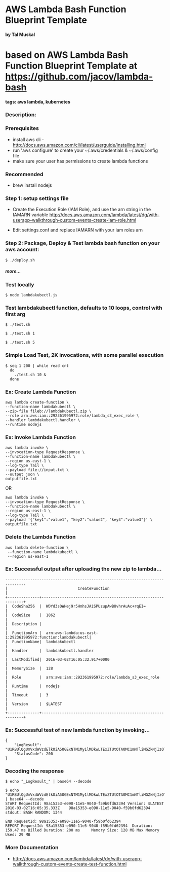 # AWS Lambda Bash Function Blueprint Template

####   by Tal Muskal

# based on AWS Lambda Bash Function Blueprint Template at https://github.com/jacov/lambda-bash

#### tags: aws lambda, kubernetes

### Description:

 
### Prerequisites

* install aws cli - http://docs.aws.amazon.com/cli/latest/userguide/installing.html
* run 'aws configure' to create your ~/.aws/credentials & ~/.aws/config file 
* make sure your user has permissions to create lambda functions

### Recommended

* brew install nodejs


### Step 1: setup settings file

* Create the Execution Role (IAM Role), and use the arn string in the IAMARN variable
http://docs.aws.amazon.com/lambda/latest/dg/with-userapp-walkthrough-custom-events-create-iam-role.html 

* Edit settings.conf and replace IAMARN with your iam roles arn


### Step 2: Package, Deploy & Test lambda bash function on your aws account:

```
$ ./deploy.sh
```

##### more...

### Test locally

```
$ node lambdakubectl.js
```


### Test lambdakubectl function, defaults to 10 loops, control with first arg
```
$ ./test.sh

$ ./test.sh 1

$ ./test.sh 5
```


### Simple Load Test, 2K invocations, with some parallel execution
```
$ seq 1 200 | while read cnt 
  do 
    ./test.sh 10 & 
  done
```


### Ex: Create Lambda Function
```
aws lambda create-function \
--function-name lambdakubectl \
--zip-file fileb://lambdakubectl.zip \ 
--role arn:aws:iam::292361995972:role/lambda_s3_exec_role \
--handler lambdakubectl.handler \
--runtime nodejs
```

### Ex: Invoke Lambda Function
```
aws lambda invoke \
--invocation-type RequestResponse \
--function-name lambdakubectl \
--region us-east-1 \
--log-type Tail \
--payload file://input.txt \
--output json \
outputfile.txt
```

OR

```
aws lambda invoke \
--invocation-type RequestResponse \
--function-name lambdakubectl \
--region us-east-1 \
--log-type Tail \
--payload '{"key1":"value1", "key2":"value2", "key3":"value3"}' \
outputfile.txt
```

### Delete the Lambda Function
```
aws lambda delete-function \
 --function-name lambdakubectl \
 --region us-east-1
```


### Ex: Successful output after uploading the new zip to lambda...

```
-------------------------------------------------------------------------------
|                               CreateFunction                                |
+--------------+--------------------------------------------------------------+
|  CodeSha256  |  WDYd3sOWHej9r5HmhsJAiSPUzupAwBUvhrAuAc+rqEI=                |
|  CodeSize    |  1862                                                        |
|  Description |                                                              |
|  FunctionArn |  arn:aws:lambda:us-east-1:292361995972:function:lambdakubectl|
|  FunctionName|  lambdakubectl                                               |
|  Handler     |  lambdakubectl.handler                                       |
|  LastModified|  2016-03-02T16:05:32.917+0000                                |
|  MemorySize  |  128                                                         |
|  Role        |  arn:aws:iam::292361995972:role/lambda_s3_exec_role          |
|  Runtime     |  nodejs                                                      |
|  Timeout     |  3                                                           |
|  Version     |  $LATEST                                                     |
+--------------+--------------------------------------------------------------+
```

### Ex: Successful test of new lambda function by invoking...

```
{
    "LogResult": "U1RBUlQgUmVxdWVzdElkOiA5OGExNTM1My1lMDkwLTExZTUtOTA0MC1mNTliMGZkNjIzOTQgVmVyc2lvbjogJExBVEVTVAoyMDE2LTAzLTAyVDE2OjA1OjM1LjMzM1oJOThhMTUzNTMtZTA5MC0xMWU1LTkwNDAtZjU5YjBmZDYyMzk0CXN0ZG91dDogQkFTSCBSQU5ET006IDEzNDQKCkVORCBSZXF1ZXN0SWQ6IDk4YTE1MzUzLWUwOTAtMTFlNS05MDQwLWY1OWIwZmQ2MjM5NApSRVBPUlQgUmVxdWVzdElkOiA5OGExNTM1My1lMDkwLTExZTUtOTA0MC1mNTliMGZkNjIzOTQJRHVyYXRpb246IDE1OS40NyBtcwlCaWxsZWQgRHVyYXRpb246IDIwMCBtcyAJTWVtb3J5IFNpemU6IDEyOCBNQglNYXggTWVtb3J5IFVzZWQ6IDI5IE1CCQo=",
    "StatusCode": 200
}
```


### Decoding the response

```
$ echo "_LogResult_" | base64 --decode
```

```
$ echo "U1RBUlQgUmVxdWVzdElkOiA5OGExNTM1My1lMDkwLTExZTUtOTA0MC1mNTliMGZkNjIzOTQgVmVyc2lvbjogJExBVEVTVAoyMDE2LTAzLTAyVDE2OjA1OjM1LjMzM1oJOThhMTUzNTMtZTA5MC0xMWU1LTkwNDAtZjU5YjBmZDYyMzk0CXN0ZG91dDogQkFTSCBSQU5ET006IDEzNDQKCkVORCBSZXF1ZXN0SWQ6IDk4YTE1MzUzLWUwOTAtMTFlNS05MDQwLWY1OWIwZmQ2MjM5NApSRVBPUlQgUmVxdWVzdElkOiA5OGExNTM1My1lMDkwLTExZTUtOTA0MC1mNTliMGZkNjIzOTQJRHVyYXRpb246IDE1OS40NyBtcwlCaWxsZWQgRHVyYXRpb246IDIwMCBtcyAJTWVtb3J5IFNpemU6IDEyOCBNQglNYXggTWVtb3J5IFVzZWQ6IDI5IE1CCQo=" | base64 --decode
START RequestId: 98a15353-e090-11e5-9040-f59b0fd62394 Version: $LATEST
2016-03-02T16:05:35.333Z	98a15353-e090-11e5-9040-f59b0fd62394	stdout: BASH RANDOM: 1344

END RequestId: 98a15353-e090-11e5-9040-f59b0fd62394
REPORT RequestId: 98a15353-e090-11e5-9040-f59b0fd62394	Duration: 159.47 ms	Billed Duration: 200 ms 	Memory Size: 128 MB	Max Memory Used: 29 MB
```


### More Documentation
*  http://docs.aws.amazon.com/lambda/latest/dg/with-userapp-walkthrough-custom-events-create-test-function.html

